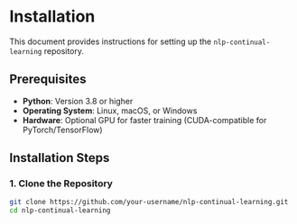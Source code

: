 # Installation

This document provides instructions for setting up the `nlp-continual-learning` repository.

## Prerequisites
- **Python**: Version 3.8 or higher
- **Operating System**: Linux, macOS, or Windows
- **Hardware**: Optional GPU for faster training (CUDA-compatible for PyTorch/TensorFlow)

## Installation Steps

### 1. Clone the Repository
```bash
git clone https://github.com/your-username/nlp-continual-learning.git
cd nlp-continual-learning